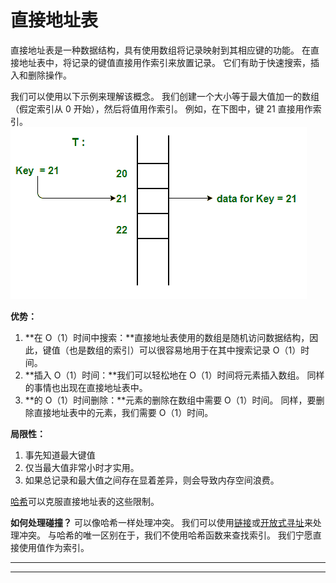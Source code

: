 # 直接地址表

直接地址表是一种数据结构，具有使用数组将记录映射到其相应键的功能。 在直接地址表中，将记录的键值直接用作索引来放置记录。 它们有助于快速搜索，插入和删除操作。

我们可以使用以下示例来理解该概念。 我们创建一个大小等于最大值加一的数组（假定索引从 0 开始），然后将值用作索引。 例如，在下图中，键 21 直接用作索引。
![hmap](img/4e06d738a8e7231aa5777c93111a94c2.png)

**优势：**

1.  **在 O（1）时间中搜索：**直接地址表使用的数组是随机访问数据结构，因此，键值（也是数组的索引）可以很容易地用于在其中搜索记录 O（1）时间。
2.  **插入 O（1）时间：**我们可以轻松地在 O（1）时间将元素插入数组。 同样的事情也出现在直接地址表中。
3.  **的 O（1）时间删除：**元素的删除在数组中需要 O（1）时间。 同样，要删除直接地址表中的元素，我们需要 O（1）时间。

**局限性：**

1.  事先知道最大键值
2.  仅当最大值非常小时才实用。
3.  如果总记录和最大值之间存在显着差异，则会导致内存空间浪费。

[哈希](https://www.geeksforgeeks.org/hashing-data-structure/)可以克服直接地址表的这些限制。

**如何处理碰撞？**
可以像哈希一样处理冲突。 我们可以使用[链接](https://www.geeksforgeeks.org/hashing-set-2-separate-chaining/)或[开放式寻址](https://www.geeksforgeeks.org/hashing-set-3-open-addressing/)来处理冲突。 与哈希的唯一区别在于，我们不使用哈希函数来查找索引。 我们宁愿直接使用值作为索引。



* * *

* * *



